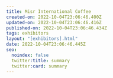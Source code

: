 ```yaml
---
title: Misr International Coffee
created-on: 2022-10-04T23:06:46.400Z
updated-on: 2022-10-04T23:06:46.416Z
published-on: 2022-10-04T23:06:46.434Z
tags: exhibitors
layout: "[exhibitors].html"
date: 2022-10-04T23:06:46.445Z
seo:
  noindex: false
  twitter:title: summary
  twitter:card: summary
---
```

